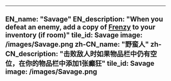 ---

EN_name: "Savage"
EN_description: "When you defeat an enemy, add a copy of <a href = '../abilities#Frenzy'>Frenzy</a> to your inventory (if room)"
tile_id: Savage
image: /images/Savage.png
zh-CN_name: "野蛮人"
zh-CN_description: "击败敌人时如果物品栏中仍有空位，在你的物品栏中添加1张癫狂"
tile_id: Savage
image: /images/Savage.png
---